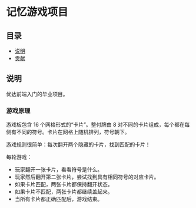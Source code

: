 # 记忆游戏项目

## 目录

- [说明](#instructions)
- [贡献](#contributing)

## 说明

优达前端入门的毕业项目。

### 游戏原理
游戏板包含 16 个网格形式的“卡片”。整付牌由 8 对不同的卡片组成，每个都在每侧有不同的符号。卡片在网格上随机排列，符号朝下。

游戏规则很简单：每次翻开两个隐藏的卡片，找到匹配的卡片！

每轮游戏：

- 玩家翻开一张卡片，看看符号是什么。
- 玩家然后翻开第二张卡片，尝试找到具有相同符号的对应卡片。
- 如果卡片匹配，两张卡片都保持翻开状态。
- 如果卡片不匹配，两张卡片都继续盖起来。
- 当所有卡片都正确匹配后，游戏结束。